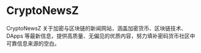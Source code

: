# CryptoNewsZ

CryptoNewsZ 关于加密与区块链的新闻网站，涵盖加密货币、区块链技术、DApps 等最新信息，提供高质量、无偏见的优质内容，努力填补密码货币社区中可靠信息来源的空白。

